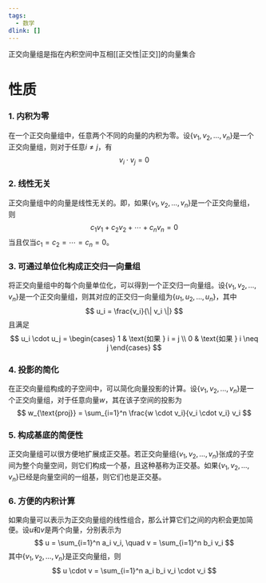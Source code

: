 ```yaml
---
tags:
  - 数学
dlink: []
---
```

正交向量组是指在内积空间中互相[[正交性|正交]]的向量集合
# 性质
### 1. 内积为零
在一个正交向量组中，任意两个不同的向量的内积为零。设$\{ v_1, v_2, \ldots, v_n \}$是一个正交向量组，则对于任意$i \neq j$，有
$$
v_i \cdot v_j = 0
$$
### 2. 线性无关
正交向量组中的向量是线性无关的。即，如果$\{ v_1, v_2, \ldots, v_n \}$是一个正交向量组，则
$$
c_1 v_1 + c_2 v_2 + \cdots + c_n v_n = 0
$$
当且仅当$c_1 = c_2 = \cdots = c_n = 0$。
### 3. 可通过单位化构成正交归一向量组
将正交向量组中的每个向量单位化，可以得到一个正交归一向量组。设$\{ v_1, v_2, \ldots, v_n \}$是一个正交向量组，则其对应的正交归一向量组为$\{ u_1, u_2, \ldots, u_n \}$，其中
$$
u_i = \frac{v_i}{\| v_i \|}
$$
且满足
$$
u_i \cdot u_j = \begin{cases} 
1 & \text{如果 } i = j \\
0 & \text{如果 } i \neq j
\end{cases}
$$
### 4. 投影的简化
在正交向量组构成的子空间中，可以简化向量投影的计算。设$\{ v_1, v_2, \ldots, v_n \}$是一个正交向量组，对于任意向量$w$，其在该子空间的投影为
$$
w_{\text{proj}} = \sum_{i=1}^n \frac{w \cdot v_i}{v_i \cdot v_i} v_i
$$
### 5. 构成基底的简便性
正交向量组可以很方便地扩展成正交基。若正交向量组$\{ v_1, v_2, \ldots, v_n \}$张成的子空间为整个向量空间，则它们构成一个基，且这种基称为正交基。如果$\{ v_1, v_2, \ldots, v_n \}$已经是向量空间的一组基，则它们也是正交基。
### 6. 方便的内积计算
如果向量可以表示为正交向量组的线性组合，那么计算它们之间的内积会更加简便。设$u$和$v$是两个向量，分别表示为
$$
u = \sum_{i=1}^n a_i v_i, \quad v = \sum_{i=1}^n b_i v_i
$$
其中$\{ v_1, v_2, \ldots, v_n \}$是正交向量组，则
$$
u \cdot v = \sum_{i=1}^n a_i b_i v_i \cdot v_i
$$
